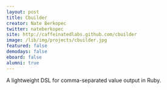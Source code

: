 ```yaml
---
layout: post
title: Cbuilder
creator: Nate Berkopec
twitter: nateberkopec
site: http://caffeinatedlabs.github.com/cbuilder
image: /lib/img/projects/cbuilder.jpg
featured: false
demodays: false
eboard: false
alumni: true
---
```

A lightweight DSL for comma-separated value output in Ruby.
